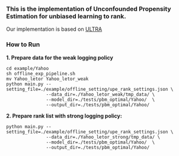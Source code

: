 ### This is the implementation of Unconfounded Propensity Estimation for unbiased learning to rank.

Our implementation is based on [ULTRA](https://github.com/ULTR-Community/ULTRA_pytorch)

### How to Run

**1. Prepare data for the weak logging policy**
```
cd example/Yahoo
sh offline_exp_pipeline.sh
mv Yahoo_letor Yahoo_letor_weak
python main.py --setting_file=./example/offline_setting/upe_rank_settings.json \
               --data_dir=./Yahoo_letor_weak/tmp_data/ \
               --model_dir=./tests/pbm_optimal/Yahoo/  \
               --output_dir=./tests/pbm_optimal/Yahoo/
```

**2. Prepare rank list with strong logging policy:**
```
python main.py --setting_file=./example/offline_setting/upe_rank_settings.json \
               --data_dir=./Yahoo_letor_strong/tmp_data/ \
               --model_dir=./tests/pbm_optimal/Yahoo/  \
               --output_dir=./tests/pbm_optimal/Yahoo/
```
